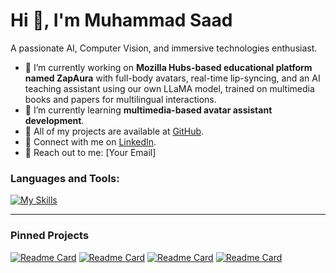 # Hi 👋, I'm Muhammad Saad

A passionate AI, Computer Vision, and immersive technologies enthusiast.

- 🔭 I’m currently working on **Mozilla Hubs-based educational platform named ZapAura** with full-body avatars, real-time lip-syncing, and an AI teaching assistant using our own LLaMA model, trained on multimedia books and papers for multilingual interactions.
- 🌱 I’m currently learning **multimedia-based avatar assistant development**.
- 💼 All of my projects are available at [GitHub](https://github.com/muhammadsaadkhankori).
- 🤝 Connect with me on [LinkedIn](https://www.linkedin.com/public-profile/settings?trk=d_flagship3_profile_self_view_public_profile).
- 📧 Reach out to me: [Your Email]

### Languages and Tools:
[![My Skills](https://skillicons.dev/icons?i=js,ts,python,cpp,html,css,blender,git,github,docker&theme=dark)](https://skillicons.dev)

---

### Pinned Projects

[![Readme Card](https://github-readme-stats.vercel.app/api/pin/?username=yourgithubusername&repo=repo1)](https://github.com/yourgithubusername/repo1)
[![Readme Card](https://github-readme-stats.vercel.app/api/pin/?username=yourgithubusername&repo=repo2)](https://github.com/yourgithubusername/repo2)
[![Readme Card](https://github-readme-stats.vercel.app/api/pin/?username=yourgithubusername&repo=repo3)](https://github.com/yourgithubusername/repo3)
[![Readme Card](https://github-readme-stats.vercel.app/api/pin/?username=yourgithubusername&repo=repo4)](https://github.com/yourgithubusername/repo4)
